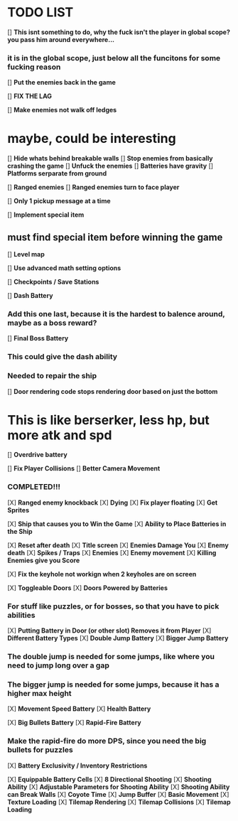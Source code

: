 # TODO LIST

[] __This isnt something to do, why the fuck isn't the player in global scope? you pass him around everywhere...__
### it is in the global scope, just below all the funcitons for some fucking reason

[] __Put the enemies back in the game__

[] __FIX THE LAG__

[] __Make enemies not walk off ledges__
# maybe, could be interesting

[] __Hide whats behind breakable walls__
[] __Stop enemies from basically crashing the game__
[] __Unfuck the enemies__
[] __Batteries have gravity__
[] __Platforms serparate from ground__

[] __Ranged enemies__
[] __Ranged enemies turn to face player__

[] __Only 1 pickup message at a time__

[] __Implement special item__
## must find special item before winning the game

[] __Level map__

[] __Use advanced math setting options__


[] __Checkpoints / Save Stations__



[] __Dash Battery__
### Add this one last, because it is the hardest to balence around, maybe as a boss reward?

[] __Final Boss Battery__
### This could give the dash ability
### Needed to repair the ship

[] __Door rendering code stops rendering door  based on just the bottom__

# This is like berserker, less hp, but more atk and spd
[] __Overdrive battery__

[] __Fix Player Collisions__
[] __Better Camera Movement__


### COMPLETED!!!

[X] __Ranged enemy knockback__
[X] __Dying__
[X] __Fix player floating__
[X] __Get Sprites__

[X] __Ship that causes you to Win the Game__
[X] __Ability to Place Batteries in the Ship__

[X] __Reset after death__
[X] __Title screen__
[X] __Enemies Damage You__
[X] __Enemy death__
[X] __Spikes / Traps__
[X] __Enemies__
[X] __Enemy movement__
[X] __Killing Enemies give you Score__

[X] __Fix the keyhole not workign when 2 keyholes are on screen__

[X] __Toggleable Doors__
[X] __Doors Powered by Batteries__
### For stuff like puzzles, or for bosses, so that you have to pick abilities

[X] __Putting Battery in Door (or other slot) Removes it from Player__
[X] __Different Battery Types__
[X] __Double Jump Battery__
[X] __Bigger Jump Battery__
### The double jump is needed for some jumps, like where you need to jump long over a gap
### The bigger jump is needed for some jumps, because it has a higher max height

[X] __Movement Speed Battery__
[X] __Health Battery__

[X] __Big Bullets Battery__
[X] __Rapid-Fire Battery__
### Make the rapid-fire do more DPS, since you need the big bullets for puzzles

[X] __Battery Exclusivity / Inventory Restrictions__

[X] __Equippable Battery Cells__
[X] __8 Directional Shooting__
[X] __Shooting Ability__
[X] __Adjustable Parameters for Shooting Ability__
[X] __Shooting Ability can Break Walls__
[X] __Coyote Time__
[X] __Jump Buffer__
[X] __Basic Movement__
[X] __Texture Loading__
[X] __Tilemap Rendering__
[X] __Tilemap Collisions__
[X] __Tilemap Loading__
